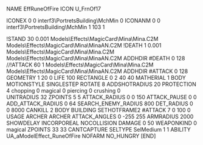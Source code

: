 NAME EffRuneOfFire
ICON U_FrnOf17

ICONEX 0 0 interf3\PortretsBuilding\MchMin 0
ICONANM 0 0 interf3\PortretsBuilding\MchMin 1 103 1

!STAND 30 0.001 Models\Effects\MagicCard\Mina\Mina.C2M Models\Effects\MagicCard\Mina\MinaAN.C2M 
!DEATH 1 0.001 Models\Effects\MagicCard\Mina\Mina.C2M Models\Effects\MagicCard\Mina\MinaAN.C2M 
ADDHDIR #DEATH 0 128
//!ATTACK 60 1 Models\Effects\MagicCard\Mina\Mina.C2M Models\Effects\MagicCard\Mina\MinaAN.C2M 
ADDHDIR #ATTACK 0 128
GEOMETRY 1 20 0
LIFE     100
RECTANGLE 0 2 40 40
MATHERIAL 1 BODY
MOTIONSTYLE SINGLESTEP
ROTATE 8
ADDSHOTRADIUS 20
PROTECTION 4 chopping 0 magical 0 piercing 0 crushing 0         
UNITRADIUS 32
ZPOINTS 5 5
ATTACK_RADIUS 0 0 150
ATTACK_PAUSE 0 0
ADD_ATTACK_RADIUS 0 64
SEARCH_ENEMY_RADIUS 800
DET_RADIUS 0 0 8000
CANKILL 2 BODY BUILDING 
SETHOTFRAME2 #ATTACK 7 0 100 0
USAGE ARCHER
ARCHER
ATTACK_ANGLES 0 -255 255
ARMRADIUS 2000
SHOWDELAY
INCORPOREAL
NOCOLLISION
DAMAGE 0 50
WEAPONKIND 0 magical
ZPOINTS	33 33
CANTCAPTURE
SELTYPE SelMedium 1 1
ABILITY UA_aModelEffect_RuneOfFire
NOFARM
NO_HUNGRY
[END]
